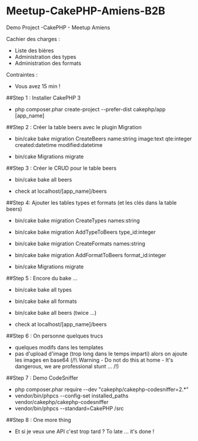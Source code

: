 # Meetup-CakePHP-Amiens-B2B
Demo Project -CakePHP - Meetup Amiens

Cachier des charges : 
 - Liste des bières
 - Administration des types
 - Administration des formats

Contraintes :
  - Vous avez 15 min !

##Step 1 : Installer CakePHP 3

- php composer.phar create-project --prefer-dist cakephp/app [app_name]

##Step 2 : Créer la table beers avec le plugin Migration

- bin/cake bake migration CreateBeers name:string image:text qte:integer created:datetime modified:datetime

- bin/cake Migrations migrate

##Step 3 : Créer le CRUD pour le table beers

- bin/cake bake all beers

- check at localhost/[app_name]/beers

##Step 4: Ajouter les tables types et formats (et les clés dans la table beers)

- bin/cake bake migration CreateTypes names:string
- bin/cake bake migration AddTypeToBeers type_id:integer  

- bin/cake bake migration CreateFormats names:string
- bin/cake bake migration AddFormatToBeers format_id:integer  

- bin/cake Migrations migrate

##Step 5 : Encore du bake ...

- bin/cake bake all types
- bin/cake bake all formats
- bin/cake bake all beers (twice ...)

- check at localhost/[app_name]/beers

##Step 6 : On personne quelques trucs

- quelques modifs dans les templates
- pas d'upload d'image (trop long dans le temps imparti) alors on ajoute les images en base64 (/!\ Warning - Do not do this at home - It's dangerous, we are professional stunt  ... /!\)

##Step 7 : Demo CodeSniffer

- php composer.phar require --dev "cakephp/cakephp-codesniffer=2.*"
- vendor/bin/phpcs --config-set installed_paths vendor/cakephp/cakephp-codesniffer
- vendor/bin/phpcs --standard=CakePHP /src

##Step 8 : One more thing

- Et si je veux une API c'est trop tard ? To late ... it's done !
